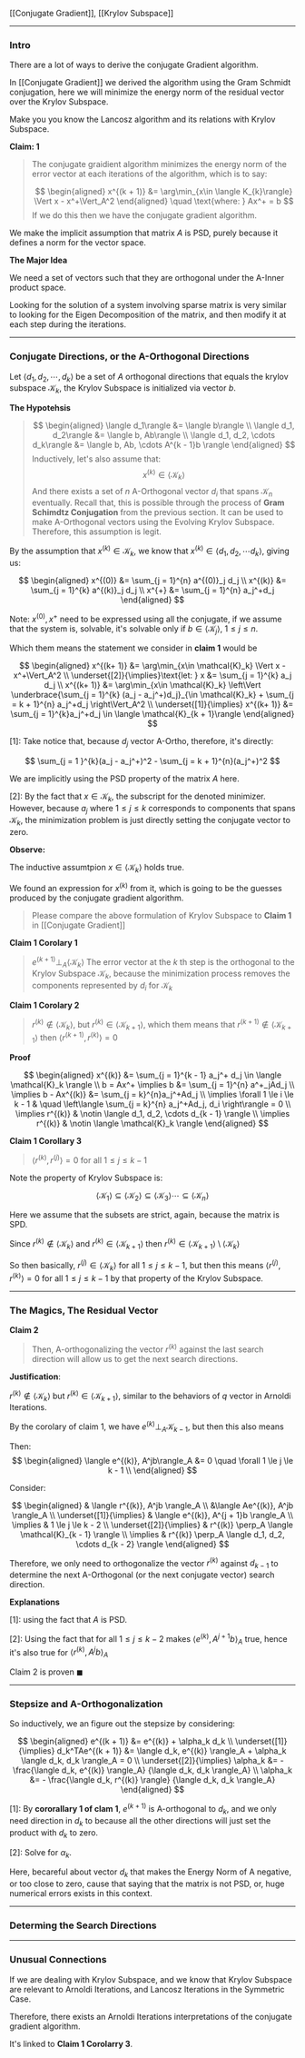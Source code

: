 [[Conjugate Gradient]], [[Krylov Subspace]]

---
### **Intro**

There are a lot of ways to derive the conjugate Gradient algorithm. 

In [[Conjugate Gradient]] we derived the algorithm using the Gram Schmidt conjugation, here we will minimize the energy norm of the residual vector over the Krylov Subspace. 

Make you you know the Lancosz algorithm and its relations with Krylov Subspace. 

**Claim: 1** 

> The conjugate graidient algorithm minimizes the energy norm of the error vector at each iterations of the algorithm, which is to say: 
> 
> $$
> \begin{aligned}
>     x^{(k + 1)} &= \arg\min_{x\in \langle K_{k}\rangle} 
>         \Vert x - x^+\Vert_A^2
> \end{aligned} \quad  \text{where: } Ax^+ = b
> $$
> If we do this then we have the conjugate gradient algorithm. 

We make the implicit assumption that matrix $A$ is PSD, purely because it defines a norm for the vector space. 

**The Major Idea**

We need a set of vectors such that they are orthogonal under the A-Inner product space. 

Looking for the solution of a system involving sparse matrix is very similar to looking for the Eigen Decomposition of the matrix, and then modify it at each step during the iterations. 


---
### **Conjugate Directions, or the A-Orthogonal Directions**

Let $\langle d_1, d_2, \cdots, d_k\rangle$ be a set of $A$ orthogonal directions that equals the krylov subspace $\mathcal{K}_k$, the Krylov Subspace is initialized via vector $b$.

**The Hypotehsis** 

> $$
> \begin{aligned}
>     \langle  d_1\rangle  &= \langle  b\rangle
>     \\
>     \langle d_1, d_2\rangle &= \langle b, Ab\rangle
>     \\
>     \langle d_1, d_2, \cdots d_k\rangle &= \langle b, Ab, \cdots A^{k - 1}b \rangle
> \end{aligned}
> $$
> Inductively, let's also assume that: 
> $$
> x^{(k)} \in \langle \mathcal{K}_k \rangle
> $$
> And there exists a set of $n$ A-Orthogonal vector $d_i$ that spans $\mathcal{K}_n$ eventually. Recall that, this is possible through the process of **Gram Schimdtz Conjugation** from the previous section. It can be used to make A-Orthogonal vectors using the Evolving Krylov Subspace. Therefore, this assumption is legit. 



By the assumption that $x^{(k)} \in \mathcal{K}_k$, we know that $x^{(k)}\in \langle d_1, d_2, \cdots d_k\rangle$, giving us: 

$$
\begin{aligned}
    x^{(0)} &= \sum_{j = 1}^{n} a^{(0)}_j d_j
    \\
    x^{(k)} &= \sum_{j = 1}^{k} a^{(k)}_j d_j
    \\
    x^{+} &= \sum_{j = 1}^{n} a_j^+d_j
\end{aligned}
$$

Note: $x^{(0)}, x^+$ need to be expressed using all the conjugate, if we assume that the system is, solvable, it's solvable only if $b\in \langle\mathcal{K}_j\rangle$, $1 \le j \le n$. 

Which them means the statement we consider in **claim 1** would be 

$$
\begin{aligned}
    x^{(k+ 1)} &= \arg\min_{x\in \mathcal{K}_k} \Vert x - x^+\Vert_A^2
    \\
    \underset{[2]}{\implies}\text{let: } x &= \sum_{j = 1}^{k} a_j d_j 
    \\
    x^{(k+ 1)} &= \arg\min_{x\in \mathcal{K}_k} 
    \left\Vert
        \underbrace{\sum_{j = 1}^{k} (a_j - a_j^+)d_j}_{\in \mathcal{K}_k}
        + 
        \sum_{j = k + 1}^{n} a_j^+d_j
    \right\Vert_A^2
    \\
    \underset{[1]}{\implies} x^{(k+ 1)} &= \sum_{j = 1}^{k}a_j^+d_j \in 
    \langle  \mathcal{K}_{k + 1}\rangle
\end{aligned}
$$

\[1\]: Take notice that, because $d_j$ vector A-Ortho, therefore, it's directly: 

$$
    \sum_{j = 1 }^{k}(a_j - a_j^+)^2 - \sum_{j = k + 1}^{n}(a_j^+)^2
$$

We are implicitly using the PSD property of the matrix $A$ here. 

\[2\]: By the fact that $x\in \mathcal{K}_k$, the subscript for the denoted minimizer. However, because $a_j$ where $1 \le j \le k$ corresponds to components that spans $\mathcal{K}_k$, the minimization problem is just directly setting the conjugate vector to zero. 

**Observe:**

The inductive assumtpion $x\in \langle \mathcal{K}_k \rangle$ holds true. 

We found an expression for $x^{(k)}$ from it, which is going to be the guesses produced by the conjugate gradient algorithm. 

> Please compare the above formulation of Krylov Subspace to **Claim 1** in [[Conjugate Gradient]]

**Claim 1 Corolary 1**

> $e^{(k + 1)} \perp_A \langle \mathcal{K}_{k}\rangle$
> The error vector at the $k$ th step is the orthogonal to the Krylov Subspace $\mathcal{K}_k$, because the minimization process removes the components represented by $d_i$ for $\mathcal{K}_{k}$

**Claim 1 Corolary 2**
> $r^{(k)}\notin \langle \mathcal{K}_k \rangle$, but $r^{(k)}\in \langle \mathcal{K}_{k + 1} \rangle$, which them means that $r^{(k + 1)}\notin \langle \mathcal{K}_{k + 1} \rangle$ then $\langle r^{(k + 1)}, r^{(k)}  \rangle = 0$

**Proof**


$$
\begin{aligned}
    x^{(k)} &=  \sum_{j = 1}^{k - 1} a_j^+ d_j \in \langle \mathcal{K}_k \rangle
    \\
    b = Ax^+  \implies  b &= \sum_{j = 1}^{n} a^+_jAd_j
    \\
    \implies
    b - Ax^{(k)} &= \sum_{j = k}^{n}a_j^+Ad_j
    \\
    \implies 
    \forall 1 \le i \le k - 1 & \quad 
    \left\langle  
        \sum_{j = k}^{n}    
        a_j^+Ad_j, d_i
    \right\rangle = 0
    \\
    \implies
    r^{(k)} & \notin \langle d_1, d_2, \cdots d_{k - 1} \rangle
    \\
    \implies 
    r^{(k)} & \notin \langle \mathcal{K}_k \rangle
\end{aligned}
$$

**Claim 1 Corollary 3**

> $\langle r^{(k)}, r^{(j)}\rangle = 0$ for all $1 \le j \le k - 1$

Note the property of Krylov Subspace is: 

$$
\langle  \mathcal{K}_1\rangle \subseteq \langle  \mathcal{K}_2\rangle \subseteq \langle  \mathcal{K}_3\rangle \cdots \subseteq \langle  \mathcal{K}_n\rangle
$$

Here we assume that the subsets are strict, again, because the matrix is SPD. 

Since $r^{(k)} \notin \langle \mathcal{K}_k \rangle$ and $r^{(k)} \in \langle \mathcal{K}_{k + 1} \rangle$ then $r^{(k)}\in \langle \mathcal{K}_{k + 1} \rangle\setminus \langle \mathcal{K}_{k} \rangle$ 

So then basically, $r^{(j)}\in \langle \mathcal{K}_k \rangle$ for all $1 \le j \le k- 1$, but then this means $\langle r^{(j)}, r^{(k)}\rangle = 0$ for all $1 \le j \le k - 1$ by that property of the Krylov Subspace. 


---
### **The Magics, The Residual Vector**

**Claim 2**
> Then, A-orthogonalizing the vector $r^{(k)}$ against the last search direction will allow us to get the next search directions.  

**Justification**: 

$r^{(k)} \notin \langle \mathcal{K}_k\rangle$ but $r^{(k)} \in \langle \mathcal{K}_{k + 1}\rangle$, similar to the behaviors of $q$ vector in Arnoldi Iterations.

By the corolary of claim 1, we have $e^{(k)} \perp_A \mathcal{K}_{k - 1}$, but then this also means 

Then: 
$$
\begin{aligned}
    \langle e^{(k)}, A^jb\rangle_A &= 0 \quad \forall 1 \le j \le k - 1
    \\
\end{aligned}
$$

Consider:

$$
\begin{aligned}
    & \langle r^{(k)}, A^jb \rangle_A
    \\
    &\langle Ae^{(k)}, A^jb \rangle_A
    \\
    \underset{[1]}{\implies} &  
    \langle e^{(k)}, A^{j + 1}b \rangle_A
    \\
    \implies &
    1 \le j \le k - 2
    \\
    \underset{[2]}{\implies} &
    r^{(k)} \perp_A \langle \mathcal{K}_{k - 1} \rangle
    \\
    \implies & 
    r^{(k)} \perp_A \langle d_1, d_2, \cdots d_{k - 2} \rangle
\end{aligned}
$$

Therefore, we only need to orthogonalize the vector $r^{(k)}$ against $d_{k - 1}$ to determine the next A-Orthogonal (or the next conjugate vector) search direction. 

**Explanations** 

\[1\]: using the fact that $A$ is PSD. 

\[2\]: Using the fact that for all $1 \le j \le k - 2$ makes $\langle e^{(k)}, A^{j + 1}b\rangle_A$ true, hence it's also true for $\langle r^{(k)}, A^jb\rangle_A$

Claim 2 is proven $\blacksquare$ 

---
### **Stepsize and A-Orthogonalization**

So inductively, we an figure out the stepsize by considering: 

$$
\begin{aligned}
    e^{(k + 1)} &= e^{(k)} + \alpha_k d_k
    \\
    \underset{[1]}{\implies}
    d_k^TAe^{(k + 1)} &= 
    \langle d_k, e^{(k)} \rangle_A + \alpha_k \langle d_k, d_k \rangle_A = 0
    \\
    \underset{[2]}{\implies} \alpha_k &= 
    - \frac{\langle d_k, e^{(k)} \rangle_A}
    {\langle d_k, d_k \rangle_A}
    \\
    \alpha_k &= - \frac{\langle d_k, r^{(k)} \rangle}
    {\langle d_k, d_k \rangle_A}
\end{aligned}
$$

\[1\]: By **cororallary 1 of clam 1**, $e^{(k + 1)}$ is A-orthogonal to $d_k$, and we only need direction in $d_k$ to because all the other directions will just set the product with $d_k$ to zero. 

\[2\]: Solve for $\alpha_k$. 

Here, becareful about vector $d_k$ that makes the Energy Norm of A negative, or too close to zero, cause that saying that the matrix is not PSD, or, huge numerical errors exists in this context. 

---
### **Determing the Search Directions**





---
### **Unusual Connections**

If we are dealing with Krylov Subspace, and we know that Krylov Subspace are relevant to Arnoldi Iterations, and Lancosz Iterations in the Symmetric Case. 

Therefore, there exists an Arnoldi Iterations interpretations of the conjugate gradient algorithm. 

It's linked to **Claim 1 Corolarry 3**. 



[^1]: $x^{(k)}\in \langle \mathcal{K}_k\rangle$ because $x^{(k)}$ is constructed by a linear combinations of the first $d_k$ conjugate vectors, and the subspace spanned by those conjugate vectors are the same as $\langle \mathcal{K}_k\rangle$. 